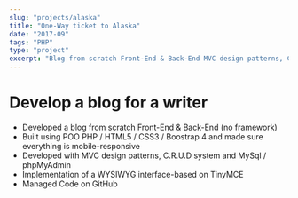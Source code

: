 ```yaml
---
slug: "projects/alaska"
title: "One-Way ticket to Alaska"
date: "2017-09"
tags: "PHP"
type: "project"
excerpt: "Blog from scratch Front-End & Back-End MVC design patterns, C.R.U.D system and MySql & OOP."
---
```


# Develop a blog for a writer

- Developed a blog from scratch Front-End & Back-End (no framework)
- Built using POO PHP / HTML5 / CSS3 / Boostrap 4 and made sure everything is mobile-responsive
- Developed with MVC design patterns, C.R.U.D system and MySql / phpMyAdmin
- Implementation of a WYSIWYG interface-based on TinyMCE
- Managed Code on GitHub